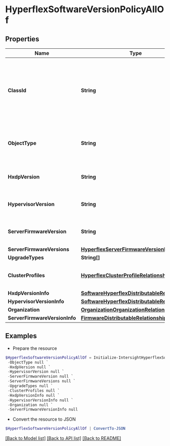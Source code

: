 # HyperflexSoftwareVersionPolicyAllOf
## Properties

Name | Type | Description | Notes
------------ | ------------- | ------------- | -------------
**ClassId** | **String** | The fully-qualified name of the instantiated, concrete type. This property is used as a discriminator to identify the type of the payload when marshaling and unmarshaling data. | [default to "hyperflex.SoftwareVersionPolicy"]
**ObjectType** | **String** | The fully-qualified name of the instantiated, concrete type. The value should be the same as the &#39;ClassId&#39; property. | [default to "hyperflex.SoftwareVersionPolicy"]
**HxdpVersion** | **String** | Desired HyperFlex Data Platform software version to apply on the HyperFlex cluster. | [optional] 
**HypervisorVersion** | **String** | Desired  hypervisor version to apply for all the nodes on the HyperFlex cluster. | [optional] 
**ServerFirmwareVersion** | **String** | Desired server firmware version to apply on the HyperFlex Cluster. | [optional] 
**ServerFirmwareVersions** | [**HyperflexServerFirmwareVersionInfo[]**](HyperflexServerFirmwareVersionInfo.md) |  | [optional] 
**UpgradeTypes** | **String[]** |  | [optional] 
**ClusterProfiles** | [**HyperflexClusterProfileRelationship[]**](HyperflexClusterProfileRelationship.md) | An array of relationships to hyperflexClusterProfile resources. | [optional] 
**HxdpVersionInfo** | [**SoftwareHyperflexDistributableRelationship**](SoftwareHyperflexDistributableRelationship.md) |  | [optional] 
**HypervisorVersionInfo** | [**SoftwareHyperflexDistributableRelationship**](SoftwareHyperflexDistributableRelationship.md) |  | [optional] 
**Organization** | [**OrganizationOrganizationRelationship**](OrganizationOrganizationRelationship.md) |  | [optional] 
**ServerFirmwareVersionInfo** | [**FirmwareDistributableRelationship**](FirmwareDistributableRelationship.md) |  | [optional] 

## Examples

- Prepare the resource
```powershell
$HyperflexSoftwareVersionPolicyAllOf = Initialize-IntersightHyperflexSoftwareVersionPolicyAllOf  -ClassId null `
 -ObjectType null `
 -HxdpVersion null `
 -HypervisorVersion null `
 -ServerFirmwareVersion null `
 -ServerFirmwareVersions null `
 -UpgradeTypes null `
 -ClusterProfiles null `
 -HxdpVersionInfo null `
 -HypervisorVersionInfo null `
 -Organization null `
 -ServerFirmwareVersionInfo null
```

- Convert the resource to JSON
```powershell
$HyperflexSoftwareVersionPolicyAllOf | ConvertTo-JSON
```

[[Back to Model list]](../README.md#documentation-for-models) [[Back to API list]](../README.md#documentation-for-api-endpoints) [[Back to README]](../README.md)

